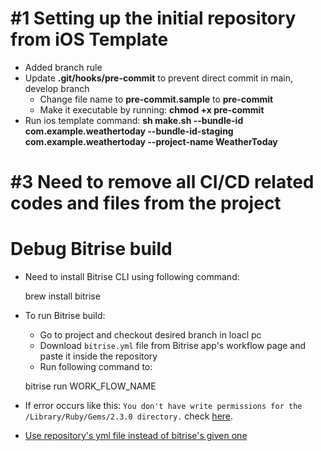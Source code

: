 # #1 Setting up the initial repository from iOS Template
- Added branch rule
- Update **.git/hooks/pre-commit** to prevent direct commit in main, develop branch
    - Change file name to **pre-commit.sample** to **pre-commit**
    - Make it executable by running: **chmod +x pre-commit**
- Run ios template command: **sh make.sh --bundle-id com.example.weathertoday --bundle-id-staging com.example.weathertoday --project-name WeatherToday**


# #3 Need to remove all CI/CD related codes and files from the project


# Debug Bitrise build
- Need to install Bitrise CLI using following command:

	brew install bitrise
- To run Bitrise build:
	- Go to project and checkout desired branch in loacl pc
	- Download `bitrise.yml` file from Bitrise app's workflow page and paste it inside the repository
	- Run following command to:

	bitrise run WORK_FLOW_NAME

- If error occurs like this: `You don't have write permissions for the /Library/Ruby/Gems/2.3.0 directory.` check [here](https://stackoverflow.com/a/53949737/4245112).
- [Use repository's yml file instead of bitrise's given one](https://www.youtube.com/watch?v=cpdoJ7wjiJY&list=PLbKJc0NMPDrBwlTzcBYbwJZDKIwyYRODG&index=5)